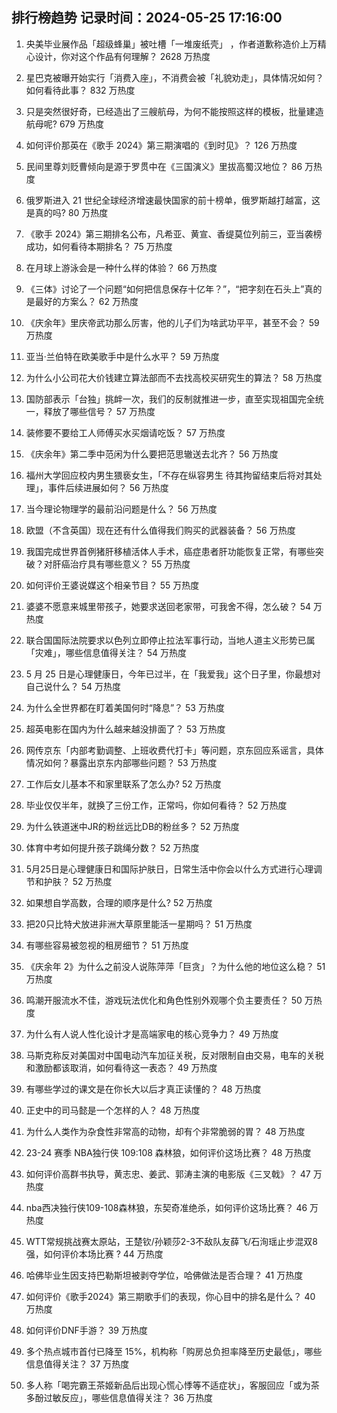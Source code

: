
## 排行榜趋势 记录时间：2024-05-25 17:16:00
  
  1. 央美毕业展作品「超级蜂巢」被吐槽「一堆废纸壳」 ，作者道歉称造价上万精心设计，你对这个作品有何理解？ 2628 万热度
    
  2. 星巴克被曝开始实行「消费入座」，不消费会被「礼貌劝走」，具体情况如何？如何看待此事？ 832 万热度
    
  3. 只是突然很好奇，已经造出了三艘航母，为何不能按照这样的模板，批量建造航母呢? 679 万热度
    
  4. 如何评价那英在《歌手 2024》第三期演唱的《到时见》？ 126 万热度
    
  5. 民间里尊刘贬曹倾向是源于罗贯中在《三国演义》里拔高蜀汉地位？ 86 万热度
    
  6. 俄罗斯进入 21 世纪全球经济增速最快国家的前十榜单，俄罗斯越打越富，这是真的吗? 80 万热度
    
  7. 《歌手 2024》第三期排名公布，凡希亚、黄宣、香缇莫位列前三，亚当袭榜成功，如何看待本期排名？ 75 万热度
    
  8. 在月球上游泳会是一种什么样的体验？ 66 万热度
    
  9. 《三体》讨论了一个问题“如何把信息保存十亿年？”，“把字刻在石头上”真的是最好的方案么？ 62 万热度
    
  10. 《庆余年》里庆帝武功那么厉害，他的儿子们为啥武功平平，甚至不会？ 59 万热度
    
  11. 亚当·兰伯特在欧美歌手中是什么水平？ 59 万热度
    
  12. 为什么小公司花大价钱建立算法部而不去找高校买研究生的算法？ 58 万热度
    
  13. 国防部表示「台独」挑衅一次，我们的反制就推进一步，直至实现祖国完全统一，释放了哪些信号？ 57 万热度
    
  14. 装修要不要给工人师傅买水买烟请吃饭？ 57 万热度
    
  15. 《庆余年》第二季中范闲为什么要把范思辙送去北齐？ 56 万热度
    
  16. 福州大学回应校内男生猥亵女生，「不存在纵容男生 待其拘留结束后将对其处理」，事件后续进展如何？ 56 万热度
    
  17. 当今理论物理学的最前沿问题是什么？ 56 万热度
    
  18. 欧盟（不含英国）现在还有什么值得我们购买的武器装备？ 56 万热度
    
  19. 我国完成世界首例猪肝移植活体人手术，癌症患者肝功能恢复正常，有哪些突破？对肝癌治疗具有哪些意义？ 55 万热度
    
  20. 如何评价王婆说媒这个相亲节目？ 55 万热度
    
  21. 婆婆不愿意来城里带孩子，她要求送回老家带，可我舍不得，怎么破？ 54 万热度
    
  22. 联合国国际法院要求以色列立即停止拉法军事行动，当地人道主义形势已属「灾难」，哪些信息值得关注？ 54 万热度
    
  23. 5 月 25 日是心理健康日，今年已过半，在「我爱我」这个日子里，你最想对自己说什么？ 54 万热度
    
  24. 为什么全世界都在盯着美国何时“降息”？ 53 万热度
    
  25. 超英电影在国内为什么越来越没排面了？ 53 万热度
    
  26. 网传京东「内部考勤调整、上班收费代打卡」等问题，京东回应系谣言，具体情况如何？暴露出京东内部哪些问题？ 53 万热度
    
  27. 工作后女儿基本不和家里联系了怎么办? 52 万热度
    
  28. 毕业仅仅半年，就换了三份工作，正常吗，你如何看待？ 52 万热度
    
  29. 为什么铁道迷中JR的粉丝远比DB的粉丝多？ 52 万热度
    
  30. 体育中考如何提升孩子跳绳分数？ 52 万热度
    
  31. 5月25日是心理健康日和国际护肤日，日常生活中你会以什么方式进行心理调节和护肤？ 52 万热度
    
  32. 如果想自学高数，合理的顺序是什么? 52 万热度
    
  33. 把20只比特犬放进非洲大草原里能活一星期吗？ 51 万热度
    
  34. 有哪些容易被忽视的租房细节？ 51 万热度
    
  35. 《庆余年 2》为什么之前没人说陈萍萍「巨贪」？为什么他的地位这么稳？ 51 万热度
    
  36. 鸣潮开服流水不佳，游戏玩法优化和角色性别外观哪个负主要责任？ 50 万热度
    
  37. 为什么有人说人性化设计才是高端家电的核心竞争力？ 49 万热度
    
  38. 马斯克称反对美国对中国电动汽车加征关税，反对限制自由交易，电车的关税和激励都该取消，如何看待这一表态？ 49 万热度
    
  39. 有哪些学过的课文是在你长大以后才真正读懂的？ 48 万热度
    
  40. 正史中的司马懿是一个怎样的人？ 48 万热度
    
  41. 为什么人类作为杂食性非常高的动物，却有个非常脆弱的胃？ 48 万热度
    
  42. 23-24 赛季 NBA独行侠 109:108 森林狼，如何评价这场比赛？ 48 万热度
    
  43. 如何评价高群书执导，黄志忠、姜武、郭涛主演的电影版《三叉戟》？ 47 万热度
    
  44. nba西决独行侠109-108森林狼，东契奇准绝杀，如何评价这场比赛？ 46 万热度
    
  45. WTT常规挑战赛太原站，王楚钦/孙颖莎2-3不敌队友薛飞/石洵瑶止步混双8强，如何评价本场比赛 ? 44 万热度
    
  46. 哈佛毕业生因支持巴勒斯坦被剥夺学位，哈佛做法是否合理？ 41 万热度
    
  47. 如何评价《歌手2024》第三期歌手们的表现，你心目中的排名是什么？ 40 万热度
    
  48. 如何评价DNF手游？ 39 万热度
    
  49. 多个热点城市首付已降至 15%，机构称「购房总负担率降至历史最低」，哪些信息值得关注？ 37 万热度
    
  50. 多人称「喝完霸王茶姬新品后出现心慌心悸等不适症状」，客服回应「或为茶多酚过敏反应」，哪些信息值得关注？ 36 万热度
    